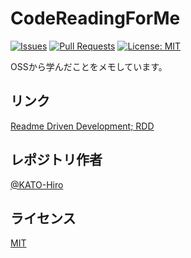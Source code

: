 # CodeReadingForMe

[![Issues](https://img.shields.io/github/issues/KATO-Hiro/CodeReadingForMe)](https://github.com/KATO-Hiro/CodeReadingForMe/issues)
[![Pull Requests](https://img.shields.io/github/issues-pr/KATO-Hiro/CodeReadingForMe.svg)](https://github.com/KATO-Hiro/CodeReadingForMe/pulls)
[![License: MIT](https://img.shields.io/badge/license-MIT-brightgreen.svg)](https://github.com/KATO-Hiro/CodeReadingForMe/blob/master/LICENSE)

OSSから学んだことをメモしています。

## リンク

[Readme Driven Development; RDD](https://qiita.com/b4b4r07/items/c80d53db9a0fd59086ec)

## レポジトリ作者

[@KATO-Hiro](https://twitter.com/k_hiro1818)

## ライセンス

[MIT](http://KATO-Hiro.mit-license.org)
